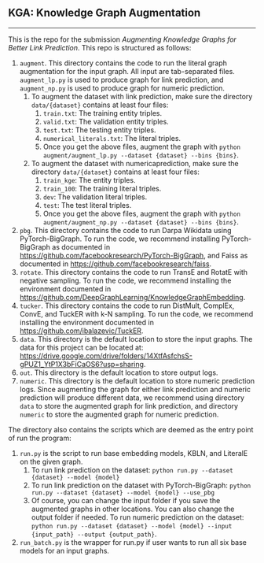 ## KGA: Knowledge Graph Augmentation

---

This is the repo for the submission *Augmenting Knowledge Graphs for Better Link Prediction*. This repo is structured as follows:
1. `augment`. This directory contains the code to run the literal graph augmentation for the input graph. All input are tab-separated files. `augment_lp.py` is used to produce graph for link prediction, and `augment_np.py` is used to produce graph for numeric prediction.
   1. To augment the dataset with link prediction, make sure the directory `data/{dataset}` contains at least four files:
      1. `train.txt`: The training entity triples.
      2. `valid.txt`: The validation entity triples.
      3. `test.txt`: The testing entity triples.
      4. `numerical_literals.txt`: The literal triples.
      5. Once you get the above files, augment the graph with `python augment/augment_lp.py --dataset {dataset} --bins {bins}`.
   2. To augment the dataset with numericaprediction, make sure the directory `data/{dataset}` contains at least four files:
      1. `train_kge`: The entity triples.
      2. `train_100`: The training literal triples.
      3. `dev`: The validation literal triples.
      4. `test`: The test literal triples.
      5. Once you get the above files, augment the graph with `python augment/augment_np.py --dataset {dataset} --bins {bins}`.
2. `pbg`. This directory contains the code to run Darpa Wikidata using PyTorch-BigGraph. To run the code, we recommend installing PyTorch-BigGraph as documented in https://github.com/facebookresearch/PyTorch-BigGraph, and Faiss as documented in https://github.com/facebookresearch/faiss.
3. `rotate`. This directory contains the code to run TransE and RotatE with negative sampling. To run the code, we recommend installing the environment documented in https://github.com/DeepGraphLearning/KnowledgeGraphEmbedding.
4. `tucker`. This directory contains the code to run DistMult, ComplEx, ConvE, and TuckER with k-N sampling. To run the code, we recommend installing the environment documented in https://github.com/ibalazevic/TuckER.
5. `data`. This directory is the default location to store the input graphs. The data for this project can be located at: https://drive.google.com/drive/folders/14XtfAsfchsS-gPUZ1_YtP1X3bFiCaOS6?usp=sharing. 
6. `out`. This directory is the default location to store output logs.
7. `numeric`. This directory is the default location to store numeric prediction logs. Since augmenting the graph for either link prediction and numeric prediction will produce different data, we recommend using directory `data` to store the augmented graph for link prediction, and directory `numeric` to store the augmented graph for numeric prediction.

The directory also contains the scripts which are deemed as the entry point of run the program:
1. `run.py` is the script to run base embedding models, KBLN, and LiteralE on the given graph. 
   1. To run link prediction on the dataset: `python run.py --dataset {dataset} --model {model}`
   2. To run link prediction on the dataset with PyTorch-BigGraph: `python run.py --dataset {dataset} --model {model} --use_pbg`
   3. Of course, you can change the input folder if you save the augmented graphs in other locations. You can also change the output folder if needed. To run numeric prediction on the dataset: `python run.py --dataset {dataset} --model {model} --input {input_path} --output {output_path}`.
2. `run_batch.py` is the wrapper for run.py if user wants to run all six base models for an input graphs.